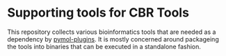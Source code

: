 # Supporting tools for CBR Tools

This repository collects various bioinformatics tools that are needed as a dependency by [pymol-plugins](https://github.com/TUM-CBR/pymol-plugins). It is mostly concerned around packageing the tools into binaries that can be executed in a standalone fashion.